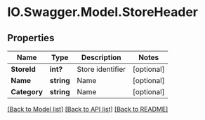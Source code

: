 # IO.Swagger.Model.StoreHeader
## Properties

Name | Type | Description | Notes
------------ | ------------- | ------------- | -------------
**StoreId** | **int?** | Store identifier | [optional] 
**Name** | **string** | Name | [optional] 
**Category** | **string** | Name | [optional] 

[[Back to Model list]](../README.md#documentation-for-models) [[Back to API list]](../README.md#documentation-for-api-endpoints) [[Back to README]](../README.md)

